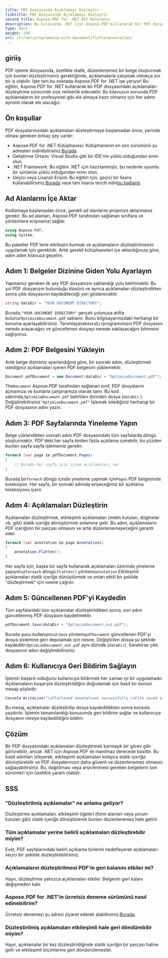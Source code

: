 ```yaml
---
title: PDF Dosyasında Açıklamayı Düzleştir
linktitle: PDF Dosyasında Açıklamayı Düzleştir
second_title: Aspose.PDF for .NET API Referansı
description: Bu kılavuzda .NET için Aspose.PDF kullanarak bir PDF dosyasındaki açıklamaları nasıl düzleştireceğinizi öğrenin. Ayrıntılı eğitimimizle PDF yönetim sürecinizi basitleştirin.
type: docs
weight: 150
url: /tr/net/programming-with-document/flattenannotation/
---
```

## giriiş

PDF işleme dünyasında, özellikle statik, düzenlenemez bir belge oluşturmak için bunları düzleştirmeniz gerektiğinde, açıklamalarla çalışmak oldukça zor bir iş olabilir. İşte tam bu noktada Aspose.PDF for .NET işe yarıyor! Bu eğitim, Aspose.PDF for .NET kullanarak bir PDF dosyasındaki açıklamaları düzleştirme sürecinde size rehberlik edecektir. Bu kılavuzun sonunda PDF açıklamalarını bir profesyonel gibi ele almaya hazır olmanız için her adımı ayrıntılı olarak ele alacağız.

## Ön koşullar

PDF dosyalarınızdaki açıklamaları düzleştirmeye başlamadan önce, yerinde olması gereken birkaç şey vardır:

-  Aspose.PDF for .NET Kütüphanesi: Kütüphanenin en son sürümünü şu adresten indirebilirsiniz:[Burada](https://releases.aspose.com/pdf/net/).
- Geliştirme Ortamı: Visual Studio gibi bir IDE'nin yüklü olduğundan emin olun.
- .NET Framework: Bu eğitim .NET için hazırlanmıştır, bu nedenle uyumlu bir sürümün yüklü olduğundan emin olun.
- Geçici veya Lisanslı Erişim: Bu eğitim için, geçici bir lisans kullanabilirsiniz.[Burada](https://purchase.aspose.com/temporary-license/) veya tam lisansı tercih edin[bu bağlantı](https://purchase.aspose.com/buy).

## Ad Alanlarını İçe Aktar

Kodlamaya başlamadan önce, gerekli ad alanlarını projenize aktarmanız gerekir. Bu ad alanları, Aspose.PDF tarafından sağlanan sınıflara ve yöntemlere erişmenizi sağlar.

```csharp
using Aspose.Pdf;
using System;
```

Bu paketler PDF'lerle etkileşim kurmak ve açıklamaların düzleştirilmesini uygulamak için gereklidir. Artık gerekli kütüphaneleri içe aktardığınıza göre, adım adım kılavuza geçelim.

## Adım 1: Belgeler Dizinine Giden Yolu Ayarlayın

Yapmamız gereken ilk şey PDF dosyanızın saklandığı yolu belirtmektir. Bu yol PDF dosyanızın bulunduğu klasörü ve ayrıca açıklamaları düzleştirdikten sonra çıktı dosyasının kaydedileceği yeri gösterecektir.

```csharp
string dataDir = "YOUR DOCUMENT DIRECTORY";
```

 Burada,`"YOUR DOCUMENT DIRECTORY"` gerçek yolunuza atıfta bulunur`OptimizeDocument.pdf` saklanır. Bunu bilgisayarınızdaki herhangi bir konuma ayarlayabilirsiniz. Tanımlayarak`dataDir`programımızın PDF dosyasını nerede arayacağını ve güncellenen dosyayı nerede saklayacağını bilmesini sağlıyoruz. 

## Adım 2: PDF Belgesini Yükleyin

Artık belge dizinimiz ayarlandığına göre, bir sonraki adım, düzleştirmek istediğiniz açıklamaları içeren PDF belgesini yüklemektir.

```csharp
Document pdfDocument = new Document(dataDir + "OptimizeDocument.pdf");
```

 The`Document` Aspose.PDF tarafından sağlanan sınıf, PDF dosyalarını açmamıza ve bunlarla çalışmamıza olanak tanır. Bu kod satırında,`OptimizeDocument.pdf` belirtilen dizinden dosya (`dataDir` ). Değiştirebilirsiniz`"OptimizeDocument.pdf"` İşlemek istediğiniz herhangi bir PDF dosyasının adını yazın.

## Adım 3: PDF Sayfalarında Yineleme Yapın

Belge yüklendikten sonraki adım PDF dosyasındaki tüm sayfalarda döngü oluşturmaktır. PDF'deki her sayfa birden fazla açıklama içerebilir, bu yüzden bunları sayfa sayfa işlememiz gerekir.

```csharp
foreach (var page in pdfDocument.Pages)
{
    // Burada her sayfa için işlem açıklamaları var
}
```

 Burada bir`foreach` döngü içinde yineleme yapmak için`Pages` PDF belgesinde koleksiyon. Her sayfa, bir sonraki adımda erişeceğimiz bir açıklama koleksiyonu içerir.

## Adım 4: Açıklamaları Düzleştirin

Açıklamaları düzleştirmek, etkileşimli açıklamaları (metin kutuları, düğmeler vb. gibi) statik içeriğe dönüştürmek anlamına gelir. Bu adım, açıklamaların PDF içeriğinin bir parçası olmasını ve artık düzenlenemeyeceğini garanti eder.

```csharp
foreach (var annotation in page.Annotations)
{
    annotation.Flatten();
}
```

 Her sayfa için, başka bir sayfa kullanarak açıklamaları üzerinde yineleme yapıyoruz`foreach` döngü.`Flatten()` yöntemi`annotation` Etkileşimli açıklamaları statik içeriğe dönüştürmek ve onları etkili bir şekilde "düzleştirmek" için nesne çağrılır.

## Adım 5: Güncellenen PDF'yi Kaydedin

Tüm sayfalardaki tüm açıklamalar düzleştirildikten sonra, son adım güncellenmiş PDF dosyasını kaydetmektir.

```csharp
pdfDocument.Save(dataDir + "OptimizeDocument_out.pdf");
```

 Burada şunu kullanıyoruz:`Save` yöntemi`pdfDocument` güncellenen PDF'yi dosya sistemine geri depolamak için nesne. Değiştirilen dosya şu şekilde kaydedilir:`OptimizeDocument_out.pdf` aynı dizinde (`dataDir`). Gerekirse çıktı dosyasının adını değiştirebilirsiniz.

## Adım 6: Kullanıcıya Geri Bildirim Sağlayın

İşlemin başarılı olduğunu kullanıcıya bildirmek her zaman iyi bir uygulamadır. Açıklamaların başarıyla düzleştirildiğini doğrulamak için basit bir konsol mesajı şöyledir:

```csharp
Console.WriteLine("\nFlattened annotations successfully.\nFile saved at " + dataDir);
```

Bu mesaj, açıklamalar düzleştirilip dosya kaydedildikten sonra konsola yazdırılır. İşlemin tamamlandığı konusunda geri bildirim sağlar ve kullanıcıya dosyanın nereye kaydedildiğini bildirir.

## Çözüm

Bir PDF dosyasındaki açıklamaları düzleştirmek karmaşık bir görev gibi görünebilir, ancak .NET için Aspose.PDF ile inanılmaz derecede basittir. Bu basit adımları izleyerek, etkileşimli açıklamaları kolayca statik içeriğe dönüştürebilir ve PDF dosyalarınızın daha güvenli ve düzenlenemez olmasını sağlayabilirsiniz. Bu, dağıtılması veya arşivlenmesi gereken belgelerin son sürümleri için özellikle yararlı olabilir.

## SSS

### "Düzleştirilmiş açıklamalar" ne anlama geliyor?
Düzleştirme açıklamaları, etkileşimli öğeleri (form alanları veya yorum kutuları gibi) statik içeriğe dönüştürerek bunları düzenlenemez hale getirir.

### Tüm açıklamalar yerine belirli açıklamaları düzleştirebilir miyim?
Evet, PDF sayfalarındaki belirli açıklama türlerini hedefleyerek açıklamaları seçici bir şekilde düzleştirebilirsiniz.

### Açıklamaların düzleştirilmesi PDF'in geri kalanını etkiler mi?
Hayır, düzleştirme yalnızca açıklamaları etkiler. Belgenin geri kalanı değişmeden kalır.

### Aspose.PDF for .NET'in ücretsiz deneme sürümünü nasıl edinebilirim?
 Ücretsiz denemeyi şu adresi ziyaret ederek alabilirsiniz:[Burada](https://releases.aspose.com/).

### Düzleştirilmiş açıklamaları etkileşimli hale geri döndürebilir miyim?
Hayır, açıklamalar bir kez düzleştirildiğinde statik içeriğin bir parçası haline gelir ve etkileşimli biçimlerine geri döndürülemezler.